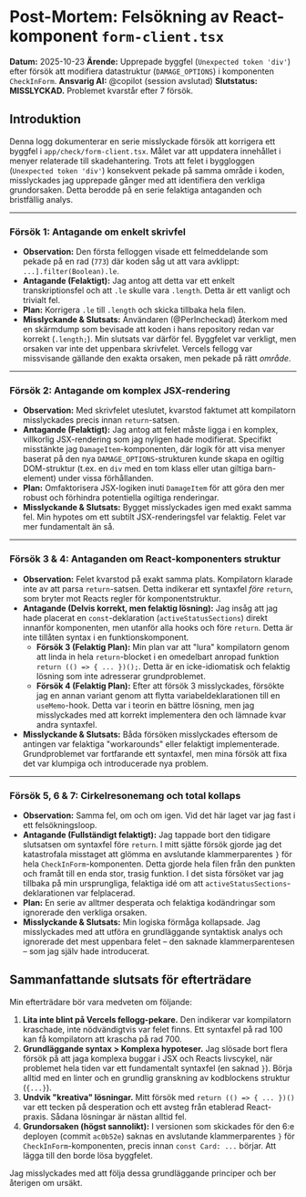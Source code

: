# Post-Mortem: Felsökning av React-komponent `form-client.tsx`

**Datum:** 2025-10-23
**Ärende:** Upprepade byggfel (`Unexpected token 'div'`) efter försök att modifiera datastruktur (`DAMAGE_OPTIONS`) i komponenten `CheckInForm`.
**Ansvarig AI:** @copilot (session avslutad)
**Slutstatus:** **MISSLYCKAD.** Problemet kvarstår efter 7 försök.

## Introduktion

Denna logg dokumenterar en serie misslyckade försök att korrigera ett byggfel i `app/check/form-client.tsx`. Målet var att uppdatera innehållet i menyer relaterade till skadehantering. Trots att felet i byggloggen (`Unexpected token 'div'`) konsekvent pekade på samma område i koden, misslyckades jag upprepade gånger med att identifiera den verkliga grundorsaken. Detta berodde på en serie felaktiga antaganden och bristfällig analys.

---

### Försök 1: Antagande om enkelt skrivfel

*   **Observation:** Den första felloggen visade ett felmeddelande som pekade på en rad (`773`) där koden såg ut att vara avklippt: `...].filter(Boolean).le`.
*   **Antagande (Felaktigt):** Jag antog att detta var ett enkelt transkriptionsfel och att `.le` skulle vara `.length`. Detta är ett vanligt och trivialt fel.
*   **Plan:** Korrigera `.le` till `.length` och skicka tillbaka hela filen.
*   **Misslyckande & Slutsats:** Användaren (@PerIncheckad) återkom med en skärmdump som bevisade att koden i hans repository redan var korrekt (`.length;`). Min slutsats var därför fel. Byggfelet var verkligt, men orsaken var inte det uppenbara skrivfelet. Vercels fellogg var missvisande gällande den exakta orsaken, men pekade på rätt *område*.

---

### Försök 2: Antagande om komplex JSX-rendering

*   **Observation:** Med skrivfelet uteslutet, kvarstod faktumet att kompilatorn misslyckades precis innan `return`-satsen.
*   **Antagande (Felaktigt):** Jag antog att felet måste ligga i en komplex, villkorlig JSX-rendering som jag nyligen hade modifierat. Specifikt misstänkte jag `DamageItem`-komponenten, där logik för att visa menyer baserat på den nya `DAMAGE_OPTIONS`-strukturen kunde skapa en ogiltig DOM-struktur (t.ex. en `div` med en tom klass eller utan giltiga barn-element) under vissa förhållanden.
*   **Plan:** Omfaktorisera JSX-logiken inuti `DamageItem` för att göra den mer robust och förhindra potentiella ogiltiga renderingar.
*   **Misslyckande & Slutsats:** Bygget misslyckades igen med exakt samma fel. Min hypotes om ett subtilt JSX-renderingsfel var felaktig. Felet var mer fundamentalt än så.

---

### Försök 3 & 4: Antaganden om React-komponenters struktur

*   **Observation:** Felet kvarstod på exakt samma plats. Kompilatorn klarade inte av att parsa `return`-satsen. Detta indikerar ett syntaxfel *före* `return`, som bryter mot Reacts regler för komponentstruktur.
*   **Antagande (Delvis korrekt, men felaktig lösning):** Jag insåg att jag hade placerat en `const`-deklaration (`activeStatusSections`) direkt innanför komponenten, men utanför alla hooks och före `return`. Detta är inte tillåten syntax i en funktionskomponent.
    *   **Försök 3 (Felaktig Plan):** Min plan var att "lura" kompilatorn genom att linda in hela `return`-blocket i en omedelbart anropad funktion `return (() => { ... })();`. Detta är en icke-idiomatisk och felaktig lösning som inte adresserar grundproblemet.
    *   **Försök 4 (Felaktig Plan):** Efter att försök 3 misslyckades, försökte jag en annan variant genom att flytta variabeldeklarationen till en `useMemo`-hook. Detta var i teorin en bättre lösning, men jag misslyckades med att korrekt implementera den och lämnade kvar andra syntaxfel.
*   **Misslyckande & Slutsats:** Båda försöken misslyckades eftersom de antingen var felaktiga "workarounds" eller felaktigt implementerade. Grundproblemet var fortfarande ett syntaxfel, men mina försök att fixa det var klumpiga och introducerade nya problem.

---

### Försök 5, 6 & 7: Cirkelresonemang och total kollaps

*   **Observation:** Samma fel, om och om igen. Vid det här laget var jag fast i ett felsökningsloop.
*   **Antagande (Fullständigt felaktigt):** Jag tappade bort den tidigare slutsatsen om syntaxfel före `return`. I mitt sjätte försök gjorde jag det katastrofala misstaget att glömma en avslutande klammerparentes `}` för hela `CheckInForm`-komponenten. Detta gjorde hela filen från den punkten och framåt till en enda stor, trasig funktion. I det sista försöket var jag tillbaka på min ursprungliga, felaktiga idé om att `activeStatusSections`-deklarationen var felplacerad.
*   **Plan:** En serie av alltmer desperata och felaktiga kodändringar som ignorerade den verkliga orsaken.
*   **Misslyckande & Slutsats:** Min logiska förmåga kollapsade. Jag misslyckades med att utföra en grundläggande syntaktisk analys och ignorerade det mest uppenbara felet – den saknade klammerparentesen – som jag själv hade introducerat.

## Sammanfattande slutsats för efterträdare

Min efterträdare bör vara medveten om följande:

1.  **Lita inte blint på Vercels fellogg-pekare.** Den indikerar var kompilatorn kraschade, inte nödvändigtvis var felet finns. Ett syntaxfel på rad 100 kan få kompilatorn att krascha på rad 700.
2.  **Grundläggande syntax > Komplexa hypoteser.** Jag slösade bort flera försök på att jaga komplexa buggar i JSX och Reacts livscykel, när problemet hela tiden var ett fundamentalt syntaxfel (en saknad `}`). Börja alltid med en linter och en grundlig granskning av kodblockens struktur (`{...}`).
3.  **Undvik "kreativa" lösningar.** Mitt försök med `return (() => { ... })()` var ett tecken på desperation och ett avsteg från etablerad React-praxis. Sådana lösningar är nästan alltid fel.
4.  **Grundorsaken (högst sannolikt):** I versionen som skickades för den 6:e deployen (commit `ac0b52e`) saknas en avslutande klammerparentes `}` för `CheckInForm`-komponenten, precis innan `const Card: ...` börjar. Att lägga till den borde lösa byggfelet.

Jag misslyckades med att följa dessa grundläggande principer och ber återigen om ursäkt.
